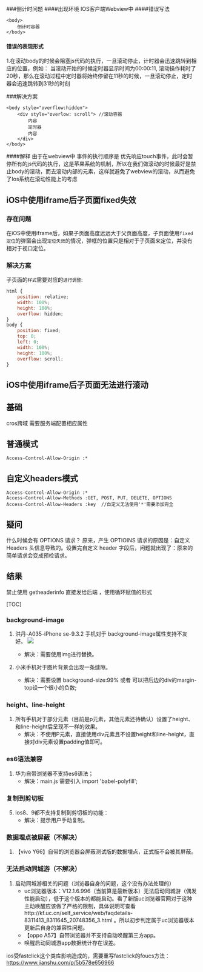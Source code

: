###倒计时问题
####出现环境
IOS客户端Webview中
####错误写法
````
<body>
	倒计时容器
</body>
````
#### 错误的表现形式
1.在滚动body的时候会阻塞js代码的执行，一旦滚动停止，计时器会迅速跳转到相应的位置，例如：
当滚动开始的时候定时器显示时间为00:00:11, 滚动操作耗时了20秒，那么在滚动过程中定时器将始终停留在11秒的时候，一旦滚动停止，定时器会迅速跳转到31秒的时刻

###解决方案

````
<body style="overflow:hidden">
	<div style="overlow: scroll"> //滚动容器
		内容
		定时器
		内容
	</div>
</body>
````
####解释
由于在webview中 事件的执行顺序是 优先响应touch事件，此时会暂停所有的js代码的执行，这是苹果系统的机制，所以在我们做滚动的时候最好是禁止body的滚动，而去滚动内部的元素，这样就避免了webview的滚动，从而避免了Ios系统在滚动性能上的考虑

## iOS中使用iframe后子页面fixed失效

### 存在问题
在iOS中使用iframe后，如果子页面高度远远大于父页面高度，子页面使用`fixed定位`的弹窗会出现`定位失效`的情况，弹框的位置只是相对于子页面来定位，并没有相对于视口定位。

### 解决方案
子页面的`样式`需要对应的`进行调整`:
```Javascript
html {
	position: relative;
	width: 100%;
	height: 100%;
	overflow: hidden;
}
body {
	position: fixed;
	top: 0;
	left: 0;
	width: 100%;
	height: 100%;
	overflow: scroll;
}
```

## iOS中使用iframe后子页面无法进行滚动

## 基础

cros跨域 需要服务端配置相应属性

## 普通模式
```
Access-Control-Allow-Origin :* 
```
## 自定义headers模式
```
Access-Control-Allow-Origin :* 
Access-Control-Allow-Methods :GET, POST, PUT, DELETE, OPTIONS 
Access-Control-Allow-Headers :key  //自定义无法使用'*'需要添加完全
```
## 疑问
什么时候会有 OPTIONS 请求？
原来，产生 OPTIOINS 请求的原因是：自定义 Headers 头信息导致的。设置完自定义 header 字段后，问题就出现了：原来的简单请求会变成预检请求。

## 结果

禁止使用 getheaderinfo 直接发给后端 ，使用循环赋值的形式

[TOC]
###  background-image
1. 洪丹-A035-iPhone se-9.3.2 手机对于 background-image属性支持不友好。
	![](http://doc.uc108.org:8002/Public/Uploads/2018-11-13/5bea3999e68bd.png)
	- 解决：需要使用img进行替换。

2. 小米手机对于图片背景会出现一条缝隙。
	- 解决：需要设置 background-size:99% 或者 可以把后边的div的margin-top设一个很小的负数;

###  height、line-height
1. 所有手机对于部分元素（目前是p元素，其他元素还待确认）设置了height、和line-height后呈现不一样的效果。
	- 解决：不使用P元素，直接使用div元素且不设置height和line-height，直接对div元素设置padding值即可。

### es6语法兼容
1. 华为自带浏览器不支持es6语法；
	- 解决：main.js 需要引入  import 'babel-polyfill';

### 复制到剪切板
5. ios8、9都不支持复制到剪切板的功能：
	- 解决：提示用户手动复制。

### 数据埋点被屏蔽（不解决）
1. 【vivo Y66】自带的浏览器会屏蔽测试版的数据埋点，正式版不会被其屏蔽。

### 无法启动同城游（不解决）
1. 启动同城游相关的问题（浏览器自身的问题，这个没有办法处理的）
	- uc浏览器版本：V12.1.6.996（当前算是最新版本）无法启动同城游（偶发性能启动），低于这个版本的都能启动。看了新版uc浏览器官网对于这种主动唤醒应该做了严格的限制，具体说明可查看http://kf.uc.cn/self_service/web/faqdetails-8311413_8311645_20748356_3.html 。所以初步判定属于uc浏览器版本更新后自身的兼容性问题。
	- 【oppo A57】自带浏览器并不支持自动唤醒第三方app。
	- 唤醒启动同城游app数据统计存在误差。
  
  
  ios受fastclick这个类库影响造成的，需要重写fastclick的foucs方法：
https://www.jianshu.com/p/5b578e656966

